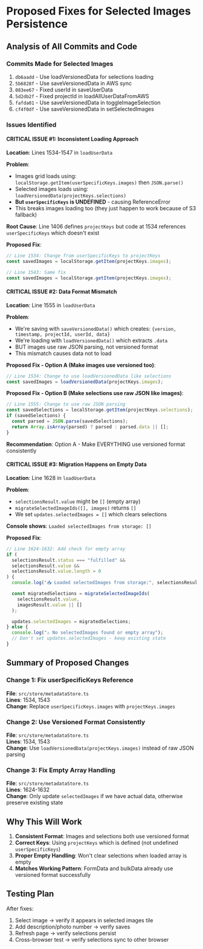 # Proposed Fixes for Selected Images Persistence

## Analysis of All Commits and Code

### Commits Made for Selected Images

1. `db6aadd` - Use loadVersionedData for selections loading
2. `5b6828f` - Use saveVersionedData in AWS sync
3. `083ee67` - Fixed userId in saveUserData
4. `5d2db2f` - Fixed projectId in loadAllUserDataFromAWS
5. `fafda01` - Use saveVersionedData in toggleImageSelection
6. `cf4f0df` - Use saveVersionedData in setSelectedImages

### Issues Identified

#### **CRITICAL ISSUE #1: Inconsistent Loading Approach**

**Location**: Lines 1534-1547 in `loadUserData`

**Problem**:

- Images grid loads using: `localStorage.getItem(userSpecificKeys.images)` then `JSON.parse()`
- Selected images loads using: `loadVersionedData(projectKeys.selections)`
- **But `userSpecificKeys` is UNDEFINED** - causing ReferenceError
- This breaks images loading too (they just happen to work because of S3 fallback)

**Root Cause**: Line 1406 defines `projectKeys` but code at 1534 references `userSpecificKeys` which doesn't exist

**Proposed Fix**:

```typescript
// Line 1534: Change from userSpecificKeys to projectKeys
const savedImages = localStorage.getItem(projectKeys.images);

// Line 1543: Same fix
const savedImages = localStorage.getItem(projectKeys.images);
```

#### **CRITICAL ISSUE #2: Data Format Mismatch**

**Location**: Line 1555 in `loadUserData`

**Problem**:

- We're saving with `saveVersionedData()` which creates: `{version, timestamp, projectId, userId, data}`
- We're loading with `loadVersionedData()` which extracts `.data`
- BUT images use raw JSON parsing, not versioned format
- This mismatch causes data not to load

**Proposed Fix - Option A (Make images use versioned too)**:

```typescript
// Line 1534: Change to use loadVersionedData like selections
const savedImages = loadVersionedData(projectKeys.images);
```

**Proposed Fix - Option B (Make selections use raw JSON like images)**:

```typescript
// Line 1555: Change to use raw JSON parsing
const savedSelections = localStorage.getItem(projectKeys.selections);
if (savedSelections) {
  const parsed = JSON.parse(savedSelections);
  return Array.isArray(parsed) ? parsed : parsed.data || [];
}
```

**Recommendation**: Option A - Make EVERYTHING use versioned format consistently

#### **CRITICAL ISSUE #3: Migration Happens on Empty Data**

**Location**: Line 1628 in `loadUserData`

**Problem**:

- `selectionsResult.value` might be `[]` (empty array)
- `migrateSelectedImageIds([], images)` returns `[]`
- We set `updates.selectedImages = []` which clears selections

**Console shows**: `Loaded selectedImages from storage: []`

**Proposed Fix**:

```typescript
// Line 1624-1632: Add check for empty array
if (
  selectionsResult.status === "fulfilled" &&
  selectionsResult.value &&
  selectionsResult.value.length > 0
) {
  console.log("📥 Loaded selectedImages from storage:", selectionsResult.value);

  const migratedSelections = migrateSelectedImageIds(
    selectionsResult.value,
    imagesResult.value || []
  );

  updates.selectedImages = migratedSelections;
} else {
  console.log("⚠️ No selectedImages found or empty array");
  // Don't set updates.selectedImages - keep existing state
}
```

## Summary of Proposed Changes

### Change 1: Fix userSpecificKeys Reference

**File**: `src/store/metadataStore.ts`  
**Lines**: 1534, 1543  
**Change**: Replace `userSpecificKeys.images` with `projectKeys.images`

### Change 2: Use Versioned Format Consistently

**File**: `src/store/metadataStore.ts`  
**Lines**: 1534, 1543  
**Change**: Use `loadVersionedData(projectKeys.images)` instead of raw JSON parsing

### Change 3: Fix Empty Array Handling

**File**: `src/store/metadataStore.ts`  
**Lines**: 1624-1632  
**Change**: Only update `selectedImages` if we have actual data, otherwise preserve existing state

## Why This Will Work

1. **Consistent Format**: Images and selections both use versioned format
2. **Correct Keys**: Using `projectKeys` which is defined (not undefined `userSpecificKeys`)
3. **Proper Empty Handling**: Won't clear selections when loaded array is empty
4. **Matches Working Pattern**: FormData and bulkData already use versioned format successfully

## Testing Plan

After fixes:

1. Select image → verify it appears in selected images tile
2. Add description/photo number → verify saves
3. Refresh page → verify selections persist
4. Cross-browser test → verify selections sync to other browser
